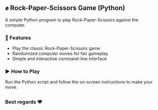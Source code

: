 ## ✊ Rock-Paper-Scissors Game (Python)

A simple Python program to play Rock-Paper-Scissors against the computer.

### 🚀 Features

- Play the classic Rock-Paper-Scissors game
- Randomized computer moves for fair gameplay
- Simple and interactive command-line interface

### ▶ How to Play
Run the Python script and follow the on-screen instructions to make your move.

##

### Best regards :heart:
